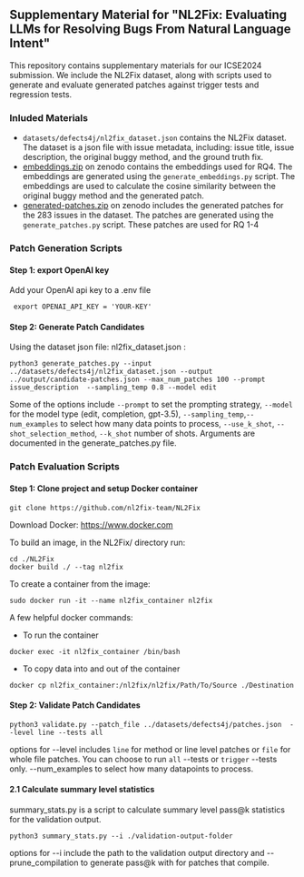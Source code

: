 ## Supplementary Material for "NL2Fix: Evaluating LLMs for Resolving Bugs From Natural Language Intent" 

This repository contains supplementary materials for our ICSE2024 submission. We include the NL2Fix dataset, along with scripts used to generate and evaluate generated patches against trigger tests and regression tests. 

### Inluded Materials
- `datasets/defects4j/nl2fix_dataset.json` contains the NL2Fix dataset. The dataset is a json file with issue metadata, including: issue title, issue description, the original buggy method, and the ground truth fix.
- [embeddings.zip](https://zenodo.org/record/7787107#.ZCX5Gy-B19g) on zenodo contains the embeddings used for RQ4. The embeddings are generated using the `generate_embeddings.py` script. The embeddings are used to calculate the cosine similarity between the original buggy method and the generated patch.
- [generated-patches.zip](https://zenodo.org/record/7787107#.ZCX5ni-B19h) on zenodo includes the generated patches for the 283 issues in the dataset. The patches are generated using the `generate_patches.py` script. These patches are used for RQ 1-4



### Patch Generation Scripts
#### Step 1: export OpenAI key

Add your OpenAI api key to a .env file
```
 export OPENAI_API_KEY = 'YOUR-KEY'
```

#### Step 2: Generate Patch Candidates
Using the dataset json file: nl2fix_dataset.json :

```
python3 generate_patches.py --input ../datasets/defects4j/nl2fix_dataset.json --output ../output/candidate-patches.json --max_num_patches 100 --prompt issue_description  --sampling_temp 0.8 --model edit
```

Some of the options include `--prompt` to set the prompting strategy, `--model` for the model type (edit, completion, gpt-3.5),  `--sampling_temp`,`--num_examples` to select how many data points to process, `--use_k_shot`, `--shot_selection_method`, `--k_shot` number of shots. Arguments are documented in the generate_patches.py file.

### Patch Evaluation Scripts
#### Step 1: Clone project and setup Docker container

```
git clone https://github.com/nl2fix-team/NL2Fix
```

Download Docker: https://www.docker.com

To build an image, in the NL2Fix/ directory run:
 
```
cd ./NL2Fix
docker build ./ --tag nl2fix
```

To create a container from the image:

```
sudo docker run -it --name nl2fix_container nl2fix
```

A few helpful docker commands:
- To run the container

```
docker exec -it nl2fix_container /bin/bash
```

- To copy data into and out of the container
```
docker cp nl2fix_container:/nl2fix/nl2fix/Path/To/Source ./Destination
```

#### Step 2: Validate Patch Candidates

```
python3 validate.py --patch_file ../datasets/defects4j/patches.json  --level line --tests all 
```

options for --level includes `line` for method or line level patches or `file` for whole file patches. You can choose to run `all` --tests or `trigger` --tests only. --num_examples to select how many datapoints to process. 


#### 2.1 Calculate summary level statistics
summary_stats.py is a script to calculate summary level pass@k statistics for the validation output.

```
python3 summary_stats.py --i ./validation-output-folder 
```

options for --i include the path to the validation output directory and --prune_compilation to generate pass@k with for patches that compile.

